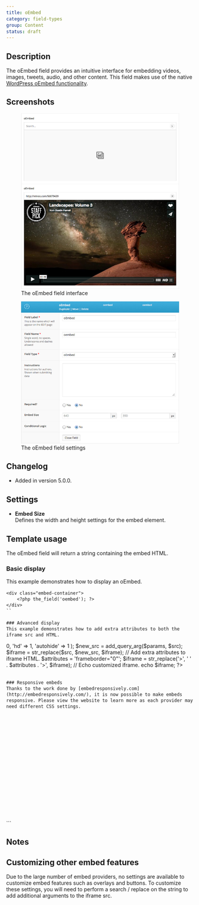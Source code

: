 ```yaml
---
title: oEmbed
category: field-types
group: Content
status: draft
---
```


## Description
The oEmbed field provides an intuitive interface for embedding videos, images, tweets, audio, and other content. This field makes use of the native [WordPress oEmbed functionality](https://codex.wordpress.org/Embeds).

## Screenshots
<div class="gallery">
	<figure>
		<a href="https://raw.githubusercontent.com/AdvancedCustomFields/docs/master/assets/acf-oembed-field-interface.jpg">
			<img src="https://raw.githubusercontent.com/AdvancedCustomFields/docs/master/assets/acf-oembed-field-interface.jpg" alt="An oEmbed field with an example video from Vimeo in use" />
		</a>
		<figcaption>The oEmbed field interface</figcaption>
	</figure>
	<figure>
		<a href="https://raw.githubusercontent.com/AdvancedCustomFields/docs/master/assets/acf-oembed-field-settings.jpg">
			<img src="https://raw.githubusercontent.com/AdvancedCustomFields/docs/master/assets/acf-oembed-field-settings.jpg" alt="List of field settings shown when setting up a oEmbed field" />
		</a>
		<figcaption>The oEmbed field settings</figcaption>
	</figure>
</div>

## Changelog
- Added in version 5.0.0.

## Settings
- **Embed Size**  
  Defines the width and height settings for the embed element.

## Template usage  
The oEmbed field will return a string containing the embed HTML.

### Basic display
This example demonstrates how to display an oEmbed.
```
<div class="embed-container">
	<?php the_field('oembed'); ?>
</div>
``

### Advanced display
This example demonstrates how to add extra attributes to both the iframe src and HTML.
```
<?php

$iframe = get_field('oembed');

// Use preg_match to find iframe src.
preg_match('/src="(.+?)"/', $iframe, $matches);
$src = $matches[1];

// Add extra parameters to iframe src.
$params = array(
    'controls'  => 0,
    'hd'        => 1,
    'autohide'  => 1
);

$new_src = add_query_arg($params, $src);
$iframe = str_replace($src, $new_src, $iframe);

// Add extra attributes to iframe HTML.
$attributes = 'frameborder="0"';

$iframe = str_replace('></iframe>', ' ' . $attributes . '></iframe>', $iframe);

// Echo customized iframe.
echo $iframe;

?>
```

### Responsive embeds
Thanks to the work done by [embedresponsively.com](http://embedresponsively.com/), it is now possible to make embeds responsive. Please view the website to learn more as each provider may need different CSS settings.
```
<div class="embed-container">
	<?php the_field('oembed'); ?>
</div>
<style>
	.embed-container { 
		position: relative; 
		padding-bottom: 56.25%;
		overflow: hidden;
		max-width: 100%;
		height: auto;
	} 

	.embed-container iframe,
	.embed-container object,
	.embed-container embed { 
		position: absolute;
		top: 0;
		left: 0;
		width: 100%;
		height: 100%;
	}
</style>
```

## Notes

## Customizing other embed features
Due to the large number of embed providers, no settings are available to customize embed features such as overlays and buttons. To customize these settings, you will need to perform a search / replace on the string to add additional arguments to the iframe src.
